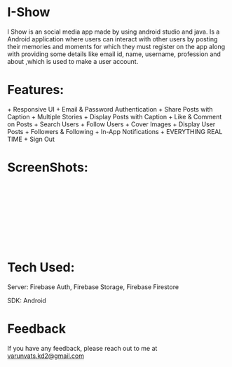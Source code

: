 # I-Show
I Show is an social media app made by using android studio and java. Is a Android application where users can interact
with other users by posting their memories and moments for which they must register on the app along with providing
some details like email id, name, username, profession and about ,which is used to make a user account.

<h1>Features:</h1>
  +  Responsive UI
  +  Email & Password Authentication
  +  Share Posts with Caption
  +  Multiple Stories
  +  Display Posts with Caption
  +  Like & Comment on Posts
  +  Search Users
  +  Follow Users
  +  Cover Images
  +  Display User Posts
  +  Followers & Following
  +  In-App Notifications
  +  EVERYTHING REAL TIME
  +  Sign Out

<h1>ScreenShots:</h1>

<img src="" width="">
&nbsp;&nbsp;&nbsp;&nbsp;&nbsp;&nbsp;&nbsp;&nbsp;&nbsp;&nbsp;
<img src="" width="">
<br>
<br>
<img src="" width="">
&nbsp;&nbsp;&nbsp;&nbsp;&nbsp;&nbsp;&nbsp;&nbsp;&nbsp;&nbsp;
<img src="" width="">
<br>
<br>
<img src="" width="">
&nbsp;&nbsp;&nbsp;&nbsp;&nbsp;&nbsp;&nbsp;&nbsp;&nbsp;&nbsp;
<img src="" width="">
<br>
<br>
<img src="" width="">
&nbsp;&nbsp;&nbsp;&nbsp;&nbsp;&nbsp;&nbsp;&nbsp;&nbsp;&nbsp;
<img src="" width="">
<br>
<br>


<h1>Tech Used:</h1>

Server: Firebase Auth, Firebase Storage, Firebase Firestore

SDK: Android


<h1>Feedback</h1>
If you have any feedback, please reach out to me at <a href="mailto:varunvats.kd2@gmail.com">varunvats.kd2@gmail.com</a>
